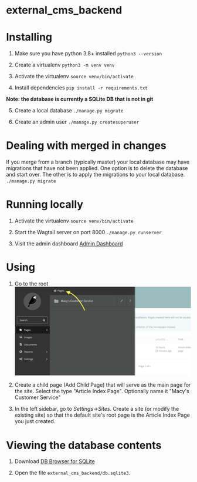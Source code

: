 # external_cms_backend

# Installing
1. Make sure you have python 3.8+ installed
`python3 --version`

2. Create a virtualenv
`python3 -m venv venv`

3. Activate the virtualenv
`source venv/bin/activate`

4. Install dependencies
`pip install -r requirements.txt`

__Note: the database is currently a SQLite DB that is not in git__

5. Create a local database
`./manage.py migrate`

6. Create an admin user
`./manage.py createsuperuser`


# Dealing with merged in changes
If you merge from a branch (typically master) your local database may have migrations that have not been applied. One option is to delete the database and start over. The other is to apply the migrations to your local database.
`./manage.py migrate`

# Running locally
1. Activate the virtualenv
`source venv/bin/activate`

2. Start the Wagtail server on port 8000
`./manage.py runserver`

3. Visit the admin dashboard
[Admin Dashboard](http://127.0.0.1:8000)

# Using
1. Go to the root
![Go to root](docs/docs_root.png)

2. Create a child page (Add Child Page) that will serve as the main page for the site. Select the type "Article Index Page". Optionally name it "Macy's Customer Service"

3. In the left sidebar, go to _Settings_->_Sites_. Create a site (or modify the existing site) so that the default site's root page is the Article Index Page you just created.

# Viewing the database contents
1. Download [DB Browser for SQLite](https://sqlitebrowser.org)

2. Open the file `external_cms_backend/db.sqlite3`.


